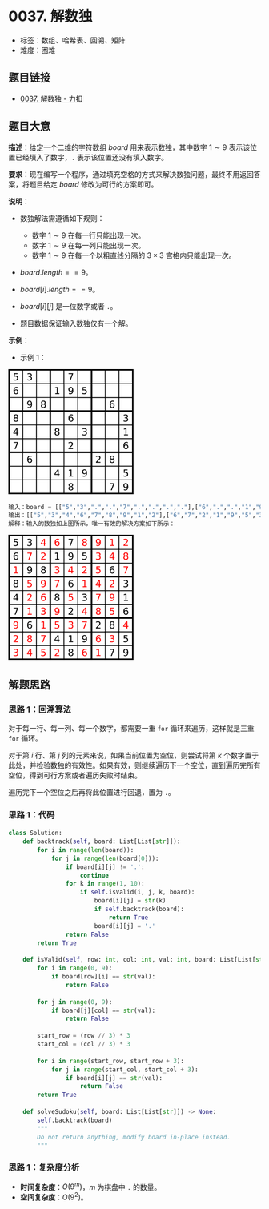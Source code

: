 # 0037. 解数独

- 标签：数组、哈希表、回溯、矩阵
- 难度：困难

## 题目链接

- [0037. 解数独 - 力扣](https://leetcode.cn/problems/sudoku-solver/)

## 题目大意

**描述**：给定一个二维的字符数组 $board$ 用来表示数独，其中数字 $1 \sim 9$ 表示该位置已经填入了数字，`.` 表示该位置还没有填入数字。

**要求**：现在编写一个程序，通过填充空格的方式来解决数独问题，最终不用返回答案，将题目给定 $board$ 修改为可行的方案即可。

**说明**：

- 数独解法需遵循如下规则：

  - 数字 $1 \sim 9$ 在每一行只能出现一次。
  - 数字 $1 \sim 9$ 在每一列只能出现一次。
  - 数字 $1 \sim 9$ 在每一个以粗直线分隔的 $3 \times 3$ 宫格内只能出现一次。
- $board.length == 9$。
- $board[i].length == 9$。
- $board[i][j]$ 是一位数字或者 `.`。
- 题目数据保证输入数独仅有一个解。

**示例**：

- 示例 1：

![](../images/20201024003701.png)

```python
输入：board = [["5","3",".",".","7",".",".",".","."],["6",".",".","1","9","5",".",".","."],[".","9","8",".",".",".",".","6","."],["8",".",".",".","6",".",".",".","3"],["4",".",".","8",".","3",".",".","1"],["7",".",".",".","2",".",".",".","6"],[".","6",".",".",".",".","2","8","."],[".",".",".","4","1","9",".",".","5"],[".",".",".",".","8",".",".","7","9"]]
输出：[["5","3","4","6","7","8","9","1","2"],["6","7","2","1","9","5","3","4","8"],["1","9","8","3","4","2","5","6","7"],["8","5","9","7","6","1","4","2","3"],["4","2","6","8","5","3","7","9","1"],["7","1","3","9","2","4","8","5","6"],["9","6","1","5","3","7","2","8","4"],["2","8","7","4","1","9","6","3","5"],["3","4","5","2","8","6","1","7","9"]]
解释：输入的数独如上图所示，唯一有效的解决方案如下所示：
```

![](../images/20201024003702.png)

## 解题思路

### 思路 1：回溯算法

对于每一行、每一列、每一个数字，都需要一重 `for` 循环来遍历，这样就是三重 `for` 循环。

对于第 $i$ 行、第 $j$ 列的元素来说，如果当前位置为空位，则尝试将第 $k$ 个数字置于此处，并检验数独的有效性。如果有效，则继续遍历下一个空位，直到遍历完所有空位，得到可行方案或者遍历失败时结束。

遍历完下一个空位之后再将此位置进行回退，置为 `.`。

### 思路 1：代码

```python
class Solution:
    def backtrack(self, board: List[List[str]]):
        for i in range(len(board)):
            for j in range(len(board[0])):
                if board[i][j] != '.':
                    continue
                for k in range(1, 10):
                    if self.isValid(i, j, k, board):
                        board[i][j] = str(k)
                        if self.backtrack(board):
                            return True
                        board[i][j] = '.'
                return False
        return True

    def isValid(self, row: int, col: int, val: int, board: List[List[str]]) -> bool:
        for i in range(0, 9):
            if board[row][i] == str(val):
                return False

        for j in range(0, 9):
            if board[j][col] == str(val):
                return False

        start_row = (row // 3) * 3
        start_col = (col // 3) * 3

        for i in range(start_row, start_row + 3):
            for j in range(start_col, start_col + 3):
                if board[i][j] == str(val):
                    return False
        return True

    def solveSudoku(self, board: List[List[str]]) -> None:
        self.backtrack(board)
        """
        Do not return anything, modify board in-place instead.
        """
```

### 思路 1：复杂度分析

- **时间复杂度**：$O(9^m)$，$m$ 为棋盘中 `.` 的数量。
- **空间复杂度**：$O(9^2)$。

